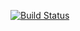 [![Build Status](https://travis-ci.com/brian-nguyen329/CSE110_Lab5.svg?branch=master)](https://travis-ci.com/brian-nguyen329/CSE110_Lab5)
